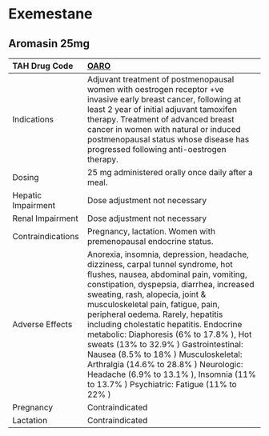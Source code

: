 # Exemestane

## Aromasin 25mg

| TAH Drug Code      | [OARO](https://www.tahsda.org.tw/drugs/hissearch.php?drug_code=OARO)                                                                                                                                                                                                                                                                                                                                                                                                                                                                                                                       |
|:-------------------|:-------------------------------------------------------------------------------------------------------------------------------------------------------------------------------------------------------------------------------------------------------------------------------------------------------------------------------------------------------------------------------------------------------------------------------------------------------------------------------------------------------------------------------------------------------------------------------------------|
| Indications        | Adjuvant treatment of postmenopausal women with oestrogen receptor +ve invasive early breast cancer, following at least 2 year of initial adjuvant tamoxifen therapy. Treatment of advanced breast cancer in women with natural or induced postmenopausal status whose disease has progressed following anti-oestrogen therapy.                                                                                                                                                                                                                                                            |
| Dosing             | 25 mg administered orally once daily after a meal.                                                                                                                                                                                                                                                                                                                                                                                                                                                                                                                                         |
| Hepatic Impairment | Dose adjustment not necessary                                                                                                                                                                                                                                                                                                                                                                                                                                                                                                                                                              |
| Renal Impairment   | Dose adjustment not necessary                                                                                                                                                                                                                                                                                                                                                                                                                                                                                                                                                              |
| Contraindications  | Pregnancy, lactation. Women with premenopausal endocrine status.                                                                                                                                                                                                                                                                                                                                                                                                                                                                                                                           |
| Adverse Effects    | Anorexia, insomnia, depression, headache, dizziness, carpal tunnel syndrome, hot flushes, nausea, abdominal pain, vomiting, constipation, dyspepsia, diarrhea, increased sweating, rash, alopecia, joint & musculoskeletal pain, fatigue, pain, peripheral oedema. Rarely, hepatitis including cholestatic hepatitis. Endocrine metabolic: Diaphoresis (6% to 17.8% ), Hot sweats (13% to 32.9% ) Gastrointestinal: Nausea (8.5% to 18% ) Musculoskeletal: Arthralgia (14.6% to 28.8% ) Neurologic: Headache (6.9% to 13.1% ), Insomnia (11% to 13.7% ) Psychiatric: Fatigue (11% to 22% ) |
| Pregnancy          | Contraindicated                                                                                                                                                                                                                                                                                                                                                                                                                                                                                                                                                                            |
| Lactation          | Contraindicated                                                                                                                                                                                                                                                                                                                                                                                                                                                                                                                                                                            |

